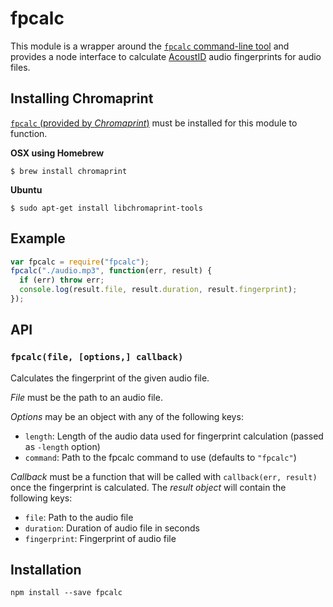# fpcalc

This module is a wrapper around the [`fpcalc` command-line tool][chromaprint]
and provides a node interface to calculate [AcoustID][] audio
fingerprints for audio files.

[chromaprint]: http://acoustid.org/chromaprint
[acoustid]: http://acoustid.org/

## Installing Chromaprint

[`fpcalc` (provided by *Chromaprint*)][chromaprint] must be installed for
this module to function.

**OSX using Homebrew**

```
$ brew install chromaprint
```

**Ubuntu**

```
$ sudo apt-get install libchromaprint-tools
```

## Example

```js
var fpcalc = require("fpcalc");
fpcalc("./audio.mp3", function(err, result) {
  if (err) throw err;
  console.log(result.file, result.duration, result.fingerprint);
});
```

## API

### `fpcalc(file, [options,] callback)`

Calculates the fingerprint of the given audio file.

*File* must be the path to an audio file.

*Options* may be an object with any of the following keys:

 * `length`: Length of the audio data used for fingerprint calculation
   (passed as `-length` option)
 * `command`: Path to the fpcalc command to use (defaults to `"fpcalc"`)

*Callback* must be a function that will be called with `callback(err,
result)` once the fingerprint is calculated. The *result object* will
contain the following keys:

 * `file`: Path to the audio file
 * `duration`: Duration of audio file in seconds
 * `fingerprint`: Fingerprint of audio file

## Installation

```
npm install --save fpcalc
```

